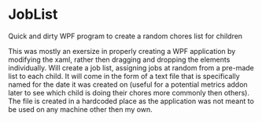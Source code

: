 # JobList
Quick and dirty WPF program to create a random chores list for children

This was mostly an exersize in properly creating a WPF application by modifying the xaml, rather then dragging and dropping the elements
individually.  Will create a job list, assigning jobs at random from a pre-made list to each child.  It will come in the form of a text file
that is specifically named for the date it was created on (useful for a potential metrics addon later to see which child is doing their 
chores more commonly then others).  The file is created in a hardcoded place as the application was not meant to be used on any machine
other then my own.
